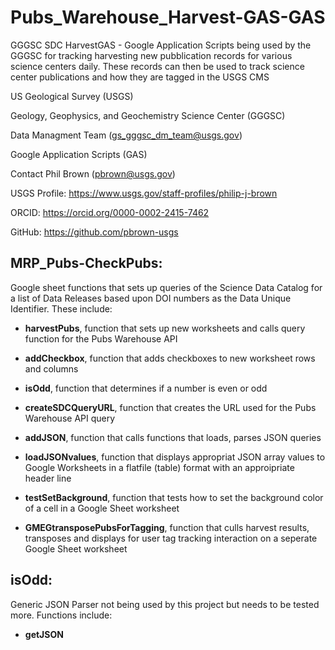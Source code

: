 # Pubs_Warehouse_Harvest-GAS-GAS
GGGSC SDC HarvestGAS - Google Application Scripts being used by the GGGSC for tracking harvesting new pubblication records for various science centers daily.  These records can then be used to track science center publications and how they are tagged in the USGS CMS

US Geological Survey (USGS)

Geology, Geophysics, and Geochemistry Science Center (GGGSC)

Data Managment Team (gs_gggsc_dm_team@usgs.gov)

Google Application Scripts (GAS)

Contact Phil Brown (pbrown@usgs.gov)

USGS Profile: https://www.usgs.gov/staff-profiles/philip-j-brown

ORCID: https://orcid.org/0000-0002-2415-7462

GitHub: https://github.com/pbrown-usgs


## MRP_Pubs-CheckPubs:

Google sheet functions that sets up queries of the Science Data Catalog for a list of Data Releases based upon DOI numbers as the Data Unique Identifier.  These include:

- **harvestPubs**, function that sets up new worksheets and calls query function for the Pubs Warehouse API

- **addCheckbox**, function that adds checkboxes to new worksheet rows and columns

- **isOdd**, function that determines if a number is even or odd

- **createSDCQueryURL**, function that creates the URL used for the Pubs Warehouse API query

- **addJSON**, function that calls functions that loads, parses JSON queries

- **loadJSONvalues**, function that displays appropriat JSON array values to Google Worksheets in a flatfile (table) format with an approipriate header line

- **testSetBackground**, function that tests how to set the background color of a cell in a Google Sheet worksheet

- **GMEGtransposePubsForTagging**, function that culls harvest results, transposes and displays for user tag tracking interaction on a seperate Google Sheet worksheet

## isOdd:

Generic JSON Parser not being used by this project but needs to be tested more.  Functions include:

- **getJSON**
